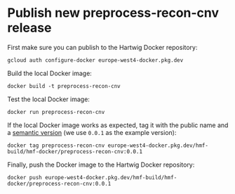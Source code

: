 # Publish new preprocess-recon-cnv release

First make sure you can publish to the Hartwig Docker repository:

    gcloud auth configure-docker europe-west4-docker.pkg.dev

Build the local Docker image:

    docker build -t preprocess-recon-cnv

Test the local Docker image:

    docker run preprocess-recon-cnv

If the local Docker image works as expected, tag it with the public name 
and a [semantic version](https://semver.org) (we use `0.0.1` as the example version):

    docker tag preprocess-recon-cnv europe-west4-docker.pkg.dev/hmf-build/hmf-docker/preprocess-recon-cnv:0.0.1

Finally, push the Docker image to the Hartwig Docker repository:

    docker push europe-west4-docker.pkg.dev/hmf-build/hmf-docker/preprocess-recon-cnv:0.0.1
